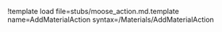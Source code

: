 !template load file=stubs/moose_action.md.template name=AddMaterialAction syntax=/Materials/AddMaterialAction